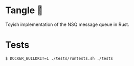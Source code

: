 # Tangle 🧶

Toyish implementation of the NSQ message queue in Rust.

# Tests

```bash
$ DOCKER_BUILDKIT=1 ./tests/runtests.sh ./tests
```
